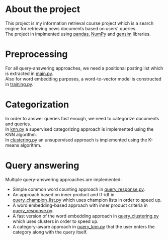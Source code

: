 # About the project
This project is my information retrieval course project which is a search engine for retrieving news documents based on users' queries. <br>
The project in implmented using [pandas](https://pandas.pydata.org/), [NumPy](https://numpy.org/) and [gensim](https://github.com/RaRe-Technologies/gensim) libraries. 

# Preprocessing

For all query-answering approaches, we need a positional posting list which is extracted in [main.py](https://github.com/niloufareshghi/Search-Engine/blob/main/Phase%201/main.py). <br>
Also for word embedding purposes, a word-to-vector model is constructed in [training.py](https://github.com/niloufareshghi/Search-Engine/blob/main/Phase%202/Bonus/training.py).
# Categorization

In order to answer queries fast enough, we need to categorize documents and queries. <br>
In [knn.py](https://github.com/niloufareshghi/Search-Engine/blob/main/Phase%203/knn.py) a supervised categorizing approach is implemented using the KNN algorithm. <br>
In [clustering.py](https://github.com/niloufareshghi/Search-Engine/blob/main/Phase%203/clustring.py) an unsupervised approach is implemented using the K-means algorithm.

# Query answering

Multiple query-answering approaches are implemented:
+ Simple common word counting approach in [query_response.py](https://github.com/niloufareshghi/Search-Engine/blob/main/Phase%201/query_response.py).
+ An approach based on inner product and tf-idf in [query_champion_list.py](https://github.com/amsen20/search-engine/blob/main/query_champion_list.py) which uses champion lists in order to speed up.
+ A word embedding-based approach with inner product criteria in [query_response.py](https://github.com/niloufareshghi/Search-Engine/blob/main/Phase%202/Bonus/query_response.py).
+ A fast version of the word embedding approach in [query_clustering.py](https://github.com/niloufareshghi/Search-Engine/blob/main/Phase%203/query_clustering.py) which uses clusters in order to speed up.
+ A category-aware approach in [query_knn.py](https://github.com/niloufareshghi/Search-Engine/blob/main/Phase%203/query_knn.py) that the user enters the category along with the query itself.
